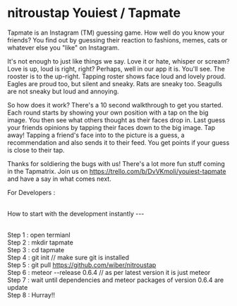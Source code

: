 nitroustap Youiest / Tapmate
==========

Tapmate is an Instagram (TM) guessing game. How well do you know your friends? You find out by guessing their reaction to fashions, memes, cats or whatever else you "like" on Instagram.

It's not enough to just like things we say.  Love it or hate,  whisper or scream? Love is up, loud is right, right? Perhaps, well in our app it is. You'll see. The rooster is to the up-right. Tapping roster shows face loud and lovely proud. Eagles are proud too, but silent and sneaky. Rats are sneaky too. Seagulls are not sneaky but loud and annoying.

So how does it work? There's a 10 second walkthrough to get you started. Each round starts by showing your own position with a tap on the big image. You then see what others thought as their faces drop in. Last guess your friends opinions by tapping their faces down to the big image. Tap away! Tapping a friend's face into to the picture is a guess, a recommendation and also sends it to their feed. You get points if your guess is close to their tap.

Thanks for soldiering the bugs with us! There's a lot more fun stuff coming in the Tapmatrix. Join us on https://trello.com/b/DvVKmoIi/youiest-tapmate and have a say in what comes next.

For Developers : <br> <br>

How to start with the development instantly --- <br> <br>

Step 1 : open termianl <br>
Step 2 : mkdir tapmate<br>
Step 3 : cd tapmate<br>
Step 4 : git init // make sure git is installed<br>
Step 5 : git pull https://github.com/wiber/nitroustap<br>
Step 6 : meteor --release 0.6.4 // as per latest version it is just meteor<br>
Step 7 : wait until dependencies and meteor packages of version 0.6.4 are update<br>
Step 8 : Hurray!!<br>
